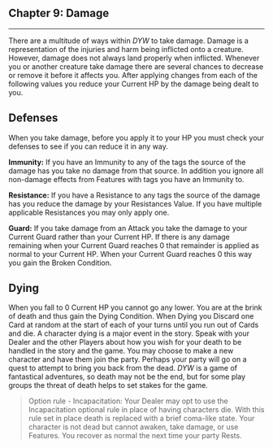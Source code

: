 ## Chapter 9: Damage
--- 

There are a multitude of ways within _DYW_ to take damage. Damage is a representation of the injuries and harm being inflicted onto a creature. However, damage does not always land properly when inflicted. Whenever you or another creature take damage there are several chances to decrease or remove it before it affects you. After applying changes from each of the following values you reduce your Current HP by the damage being dealt to you.

## Defenses
When you take damage, before you apply it to your HP you must check your defenses to see if you can reduce it in any way.

**Immunity:** If you have an Immunity to any of the tags the source of the damage has you take no damage from that source. In addition you ignore all non-damage effects from Features with tags you have an Immunity to.

**Resistance:** If you have a Resistance to any tags the source of the damage has you reduce the damage by your Resistances Value. If you have multiple applicable Resistances you may only apply one.

**Guard:** If you take damage from an Attack you take the damage to your Current Guard rather than your Current HP. If there is any damage remaining when your Current Guard reaches 0 that remainder is applied as normal to your Current HP. When your Current Guard reaches 0 this way you gain the Broken Condition.

## Dying
When you fall to 0 Current HP you cannot go any lower. You are at the brink of death and thus gain the Dying Condition. When Dying you Discard one Card at random at the start of each of your turns until you run out of Cards and die. A character dying is a major event in the story. Speak with your Dealer and the other Players about how you wish for your death to be handled in the story and the game. You may choose to make a new character and have them join the party. Perhaps your party will go on a quest to attempt to bring you back from the dead. _DYW_ is a game of fantastical adventures, so death may not be the end, but for some play groups the threat of death helps to set stakes for the game.

> Option rule - Incapacitation: Your Dealer may opt to use the Incapacitation optional rule in place of having characters die. With this rule set in place death is replaced with a brief coma-like state. Your character is not dead but cannot awaken, take damage, or use Features. You recover as normal the next time your party Rests.
